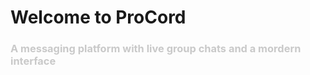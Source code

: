 <h1>Welcome to ProCord</h1>
<h3 style="color:#c9c9c9">A messaging platform with live group chats and a mordern interface</h3>
